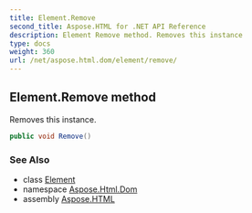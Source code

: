 ```yaml
---
title: Element.Remove
second_title: Aspose.HTML for .NET API Reference
description: Element Remove method. Removes this instance
type: docs
weight: 360
url: /net/aspose.html.dom/element/remove/
---
```

## Element.Remove method

Removes this instance.

```csharp
public void Remove()
```

### See Also

* class [Element](../)
* namespace [Aspose.Html.Dom](../../../aspose.html.dom/)
* assembly [Aspose.HTML](../../../)
